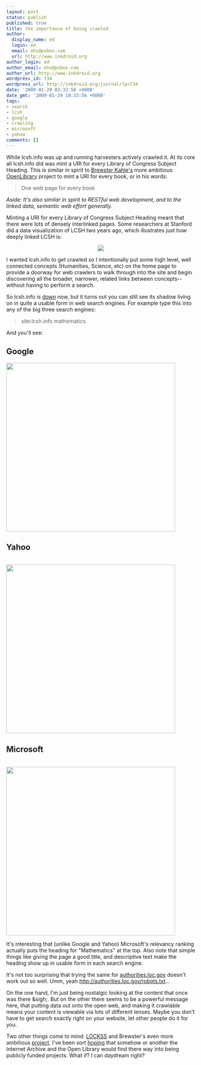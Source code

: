 ```yaml
---
layout: post
status: publish
published: true
title: the importance of being crawled
author:
  display_name: ed
  login: ed
  email: ehs@pobox.com
  url: http://www.inkdroid.org
author_login: ed
author_email: ehs@pobox.com
author_url: http://www.inkdroid.org
wordpress_id: 734
wordpress_url: http://inkdroid.org/journal/?p=734
date: '2009-01-29 03:33:56 +0000'
date_gmt: '2009-01-29 10:33:56 +0000'
tags:
- search
- lcsh
- google
- crawling
- microsoft
- yahoo
comments: []
---
```

<p>While lcsh.info was up and running harvesters actively crawled it. At its core all lcsh.info did was mint a URI for every Library of Congress Subject Heading. This is similar in spirit to <a href="http://en.wikipedia.org/wiki/Brewster_Kahle">Brewster Kahle's</a> more ambitious <a href="http://openlibrary.org">OpenLibrary</a> project to mint a URI for every book, or in his words:</p>
<blockquote><p>
One web page for every book
</p></blockquote>
<p><em>Aside: It's also similar in spirit to RESTful web development, and to the linked data, semantic web effort generally.</em></p>
<p>Minting a URI for every Library of Congress Subject Heading meant that there were lots of densely interlinked pages. Some researchers at Stanford did a data visualization of LCSH two years ago, which illustrates just how deeply linked LCSH is:</p>
<div align="middle">
<img src="http://inkdroid.org/images/lcsh-viz.png"  />
</div>
<p>I wanted lcsh.info to get crawled so I intentionally put some high level, well connected concepts (Humanities, Science, etc) on the home page to provide a doorway for web crawlers to walk through into the site and begin discovering all the broader, narrower, related links between concepts--without having to perform a search.</p>
<p>So lcsh.info is <a href="http://lcsh.info/comments1.html">down</a> now, but it turns out you can still see its shadow living on in quite a usable form in web search engines. For example type this into any of the big three search engines:</p>
<blockquote><p>
site:lcsh.info mathematics
</p></blockquote>
<p>And you'll see:</p>
<h2>Google</h2>
<p><a href="http://www.google.com/search?q=site:lcsh.info+mathematics"><img src="http://inkdroid.org/images/lcsh_google.png" width="450" /></a></p>
<h2>Yahoo</h2>
<p><a href="http://search.yahoo.com/search?p=site:lcsh.info+mathematics"><br />
<img src="http://inkdroid.org/images/lcsh_yahoo.png" width="450" /><br />
</a></p>
<h2>Microsoft</h2>
<p><a href="http://search.live.com/results.aspx?q=site:lcsh.info+mathematics"><br />
<img src="http://inkdroid.org/images/lcsh_microsoft.png" width="450" /><br />
</a></p>
<p>It's interesting that (unlike Google and Yahoo) Microsoft's relevancy ranking actually puts the heading for "Mathematics" at the top. Also note that simple things like giving the page a good title, and descriptive text make the heading show up in usable form in each search engine.</p>
<p>It's not too surprising that trying the same for <a href="http://www.google.com/search?q=site%3Aauthorities.loc.gov+mathematics">authorities.loc.gov</a> doesn't work out so well. Umm, yeah <a href="http://authorities.loc.gov/robots.txt">http://authorities.loc.gov/robots.txt</a>...</p>
<p>On the one hand, I'm just being nostalgic looking at the content that once was there &sigh;. But on the other there seems to be a powerful message here, that putting data out onto the open web, and making it crawlable means your content is viewable via lots of different lenses. Maybe you don't have to get search exactly right on your website, let other people do it for you.</p>
<p>Two other things come to mind: <a href="http://en.wikipedia.org/wiki/LOCKSS">LOCKSS</a> and Brewster's even more ambitious <a href="http://archive.org">project</a>. I've been sort <a href="http://www.flickr.com/photos/ari/2238959127/">hoping</a> that somehow or another the Internet Archive and the Open Library would find there way into being publicly funded projects. What if? I can daydream right?</p>
